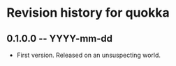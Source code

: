 # Revision history for quokka

## 0.1.0.0 -- YYYY-mm-dd

* First version. Released on an unsuspecting world.
